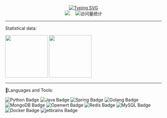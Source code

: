 <div align="center">
  <!-- dynamic typing effect 动态打字效果 -->
  <div align="center">
    <a href="https://blog.sunguoqi.com/">
      <img src="https://readme-typing-svg.demolab.com?font=Fira+Code&pause=1000&width=457&lines=Write%20the%20Code%2C%20Change%20the%20World.&center=true&size=23" alt="Typing SVG" />
    </a>
  </div>
  <!-- profile logo 个人资料徽标 -->
  <div align="center">
    <a href="https://b.rysiw.cc/"><img src="https://img.shields.io/badge/Website-博客-blue" /></a>&emsp;
    <!-- <a href="https://twitter.com/"><img src="https://img.shields.io/badge/Twitter-推特-blue" /></a>&emsp;-->
    <!-- visitor statistics logo 访问量统计徽标 -->
    <img src="https://komarev.com/ghpvc/?username=rysiwv&label=Views&color=0e75b6&style=flat" alt="访问量统计" />
  </div>
</div>

---

Statistical data:

<!-- GitHub 数据统计 -->
<img align="" height="137px" src="https://github-readme-stats-git-masterrstaa-rickstaa.vercel.app/api?username=rysiwv&show_icons=true&include_all_commits=true&line_height=21text_color=000&icon_color=000&hide_title=true&hide_border=true" />
<img align="" height="137px" src="https://github-readme-stats-git-masterrstaa-rickstaa.vercel.app/api/top-langs/?username=rysiwv&layout=compact&langs_count=6&text_color=000&icon_color=fff&hide_border=true" />

---
💪Languages and Tools:

![Python Badge](https://img.shields.io/badge/Python-3776AB?logo=python&logoColor=fff&style=flat)
![Java Badge](https://img.shields.io/badge/Java-ED8B00?style=flat&logo=openjdk&logoColor=white)
![Spring Badge](https://img.shields.io/badge/Spring-6DB33F?logo=spring&logoColor=fff&style=flat)
![Golang Badge](https://img.shields.io/badge/Go-00ADD8?style=flat&logo=go&logoColor=white)
![MongoDB Badge](https://img.shields.io/badge/MongoDB-47A248?logo=mongodb&logoColor=fff&style=flat)
![Openwrt Badge](https://img.shields.io/badge/OpenWrt-00B5E2?style=flat&logo=OpenWrt&logoColor=white)
![Redis Badge](https://img.shields.io/badge/redis-%23DD0031.svg?&style=flat&logo=redis&logoColor=white)
![MySQL Badge](https://img.shields.io/badge/MySQL-00000F?style=flat&logo=mysql&logoColor=white)
![Docker Badge](https://img.shields.io/badge/Docker-2CA5E0?style=flat&logo=docker&logoColor=white)
![jetbrains Badge](https://img.shields.io/badge/jetbrains-000000?style=flat&logo=jetbrains&logoColor=white)
